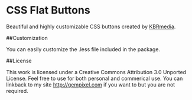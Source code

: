 CSS Flat Buttons
================

Beautiful and highly customizable CSS buttons created by [KBRmedia](http://gempixel.com). 

##Customization

You can easily customize the .less file included in the package.

##License

This work is licensed under a Creative Commons Attribution 3.0 Unported License. Feel free to use for both personal and commerical use. You can linkback to my site http://gempixel.com if you want to but you are not required.
